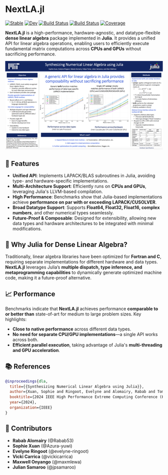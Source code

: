 
# NextLA.jl

[![Stable](https://img.shields.io/badge/docs-stable-blue.svg)](https://rabab53.github.io/NextLA.jl/stable/)
[![Dev](https://img.shields.io/badge/docs-dev-blue.svg)](https://rabab53.github.io/NextLA.jl/dev/)
[![Build Status](https://github.com/rabab53/NextLA.jl/actions/workflows/CI.yml/badge.svg?branch=main)](https://github.com/rabab53/NextLA.jl/actions/workflows/CI.yml?query=branch%3Amain)
[![Build Status](https://app.travis-ci.com/rabab53/NextLA.jl.svg?branch=main)](https://app.travis-ci.com/rabab53/NextLA.jl)
[![Coverage](https://codecov.io/gh/rabab53/NextLA.jl/branch/main/graph/badge.svg)](https://codecov.io/gh/rabab53/NextLA.jl)


**NextLA.jl** is a high-performance, hardware-agnostic, and datatype-flexible **dense linear algebra** package implemented in **Julia**. It provides a unified API for linear algebra operations, enabling users to efficiently execute fundamental matrix computations across **CPUs and GPUs** without sacrificing performance.

![Handout](handout.png)

## 🚀 Features

- **Unified API**: Implements LAPACK/BLAS subroutines in Julia, avoiding type- and hardware-specific implementations.
- **Multi-Architecture Support**: Efficiently runs on **CPUs and GPUs**, leveraging Julia's LLVM-based compilation.
- **High Performance**: Benchmarks show that Julia-based implementations achieve **performance on par with or exceeding LAPACK/CUSOLVER**.
- **Broad Datatype Support**: Supports **Float64, Float32, Float16, complex numbers**, and other numerical types seamlessly.
- **Future-Proof & Composable**: Designed for extensibility, allowing new data types and hardware architectures to be integrated with minimal modifications.

## 📌 Why Julia for Dense Linear Algebra?

Traditionally, linear algebra libraries have been optimized for **Fortran and C**, requiring separate implementations for different hardware and data types. **NextLA.jl** leverages Julia’s **multiple dispatch, type inference, and metaprogramming capabilities** to dynamically generate optimized machine code, making it a future-proof alternative.

## 📈 Performance

Benchmarks indicate that **NextLA.jl** achieves performance **comparable to or better than** state-of-art for medium to large problem sizes. Key highlights:

- **Close to native performance** across different data types.
- **No need for separate CPU/GPU implementations**—a single API works across both.
- **Efficient parallel execution**, taking advantage of Julia's **multi-threading and GPU acceleration**.

## 📚 References

```bibtex
@inproceedings{dla,
  title={{Synthesizing Numerical Linear Algebra using Julia}},
  author={Xuan, Sophie and Ringoot, Evelyne and Alomairy, Rabab and Tome, Felipe and Samaroo, Julian and Edelman, Alan},
  booktitle={2024 IEEE High Performance Extreme Computing Conference (HPEC)},
  year={2024},
  organization={IEEE}
}
```
## 👥 Contributors

- **Rabab Alomairy** (@Rabab53)
- **Sophie Xuan** (@Azura-yuwi)
- **Evelyne Ringoot** (@evelyne-ringoot)
- **Vicki Carrica** (@vickicarrica)
- **Maxwell Onyango** (@maxmlewa)
- **Julian Samaroo** (@jpsamaroo)
